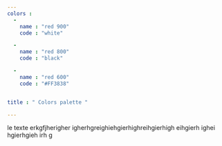 ```yaml
---
colors :
  -
    name : "red 900"
    code : "white"

  -
    name : "red 800"
    code : "black"  

  -
    name : "red 600"
    code : "#FF3838"


title : " Colors palette "

---
```



le texte
erkgfjherigher igherhgreighiehgierhighreihgierhigh eihgierh ighei hgierhgieh irh g
